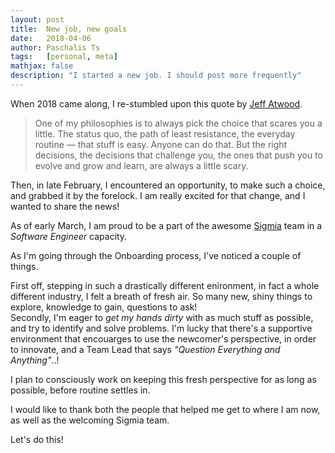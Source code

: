 ```yaml
---
layout: post
title:  New job, new goals
date:   2018-04-06
author: Paschalis Ts
tags:   [personal, meta]
mathjax: false
description: "I started a new job. I should post more frequently"  
---
```


When 2018 came along, I re-stumbled upon this quote by [Jeff Atwood](https://blog.codinghorror.com/10-years-of-coding-horror/). 
> One of my philosophies is to always pick the choice that scares you a little. The status quo, the path of least resistance, the everyday routine — that stuff is easy. Anyone can do that. But the right decisions, the decisions that challenge you, the ones that push you to evolve and grow and learn, are always a little scary.

Then, in late February, I encountered an opportunity, to make such a choice, and grabbed it by the forelock. I am really excited for that change, and I wanted to share the news!

As of early March, I am proud to be a part of the awesome [Sigmia](http://www.sigmia.com) team in a *Software Engineer* capacity. 

As I'm going through the Onboarding process, I've noticed a couple of things.   

First off, stepping in such a drastically different enironment, in fact a whole different industry, I felt a breath of fresh air. So many new, shiny things to explore, knowledge to gain, questions to ask!   
Secondly, I'm eager to *get my hands dirty* with as much stuff as possible, and try to identify and solve problems. I'm lucky that there's a supportive environment that encouarges to use the newcomer's perspective, in order to innovate, and a Team Lead that says *"Question Everything and Anything"*..! 

I plan to consciously work on keeping this fresh perspective for as long as possible, before routine settles in.

I would like to thank both the people that helped me get to where I am now, as well as the welcoming Sigmia team.

Let's do this!
